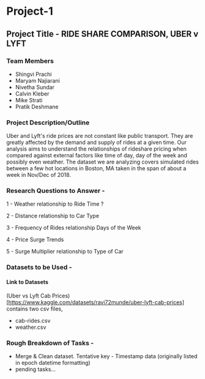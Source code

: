 # Project-1

## Project Title - RIDE SHARE COMPARISON, UBER v LYFT


### Team Members 
- Shingvi Prachi
- Maryam Najiarani
- Nivetha Sundar
- Calvin Kleber
- Mike Strati
- Pratik Deshmane

### Project Description/Outline 
Uber and Lyft's ride prices are not constant like public transport. They are greatly affected by the demand and supply of rides at a given time. Our analysis aims to understand the relationships of rideshare pricing when compared against external factors like time of day, day of the week and possibly even weather. The dataset we are analyzing covers simulated rides between a few hot locations in Boston, MA taken in the span of about a week in Nov/Dec of 2018.


### Research Questions to Answer - 

1 - Weather relationship to Ride Time ?

2 - Distance relationship to Car Type

3 - Frequency of Rides relationship Days of the Week

4 - Price Surge Trends

5 - Surge Multiplier relationship to Type of Car


### Datasets to be Used -

#### Link to Datasets
(Uber vs Lyft Cab Prices)[https://www.kaggle.com/datasets/ravi72munde/uber-lyft-cab-prices] contains two csv files,
- cab-rides.csv
- weather.csv

### Rough Breakdown of Tasks -
- Merge & Clean dataset. Tentative key - Timestamp data (originally listed in epoch datetime formatting)
- pending tasks...
